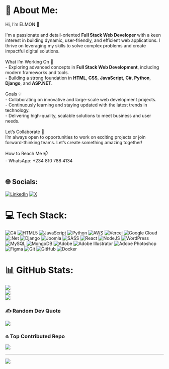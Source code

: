 # 💫 About Me:
Hi, I’m ELMON 👋<br><br>I'm a passionate and detail-oriented **Full Stack Web Developer** with a keen interest in building dynamic, user-friendly, and efficient web applications. I thrive on leveraging my skills to solve complex problems and create impactful digital solutions.<br><br>What I’m Working On 👀<br>- Exploring advanced concepts in **Full Stack Web Development**, including modern frameworks and tools.<br>- Building a strong foundation in **HTML**, **CSS**, **JavaScript**, **C#**, **Python**, **Django**, and **ASP.NET**.<br><br>Goals 💡<br>- Collaborating on innovative and large-scale web development projects.<br>- Continuously learning and staying updated with the latest trends in technology.<br>- Delivering high-quality, scalable solutions to meet business and user needs.<br><br>Let’s Collaborate 🤝<br>I’m always open to opportunities to work on exciting projects or join forward-thinking teams. Let’s create something amazing together!<br><br>How to Reach Me 📫<br>- WhatsApp: +234 810 788 4134<br><br>


## 🌐 Socials:
[![LinkedIn](https://img.shields.io/badge/LinkedIn-%230077B5.svg?logo=linkedin&logoColor=white)](https://linkedin.com/in/linkedin.com/in/igwemon) [![X](https://img.shields.io/badge/X-black.svg?logo=X&logoColor=white)](https://x.com/twitter.com/elmon_me) 

# 💻 Tech Stack:
![C#](https://img.shields.io/badge/c%23-%23239120.svg?style=for-the-badge&logo=csharp&logoColor=white) ![HTML5](https://img.shields.io/badge/html5-%23E34F26.svg?style=for-the-badge&logo=html5&logoColor=white) ![JavaScript](https://img.shields.io/badge/javascript-%23323330.svg?style=for-the-badge&logo=javascript&logoColor=%23F7DF1E) ![Python](https://img.shields.io/badge/python-3670A0?style=for-the-badge&logo=python&logoColor=ffdd54) ![AWS](https://img.shields.io/badge/AWS-%23FF9900.svg?style=for-the-badge&logo=amazon-aws&logoColor=white) ![Vercel](https://img.shields.io/badge/vercel-%23000000.svg?style=for-the-badge&logo=vercel&logoColor=white) ![Google Cloud](https://img.shields.io/badge/GoogleCloud-%234285F4.svg?style=for-the-badge&logo=google-cloud&logoColor=white) ![.Net](https://img.shields.io/badge/.NET-5C2D91?style=for-the-badge&logo=.net&logoColor=white) ![Django](https://img.shields.io/badge/django-%23092E20.svg?style=for-the-badge&logo=django&logoColor=white) ![Joomla](https://img.shields.io/badge/joomla-%235091CD.svg?style=for-the-badge&logo=joomla&logoColor=white) ![SASS](https://img.shields.io/badge/SASS-hotpink.svg?style=for-the-badge&logo=SASS&logoColor=white) ![React](https://img.shields.io/badge/react-%2320232a.svg?style=for-the-badge&logo=react&logoColor=%2361DAFB) ![NodeJS](https://img.shields.io/badge/node.js-6DA55F?style=for-the-badge&logo=node.js&logoColor=white) ![WordPress](https://img.shields.io/badge/WordPress-%23117AC9.svg?style=for-the-badge&logo=WordPress&logoColor=white) ![MySQL](https://img.shields.io/badge/mysql-4479A1.svg?style=for-the-badge&logo=mysql&logoColor=white) ![MongoDB](https://img.shields.io/badge/MongoDB-%234ea94b.svg?style=for-the-badge&logo=mongodb&logoColor=white) ![Adobe](https://img.shields.io/badge/adobe-%23FF0000.svg?style=for-the-badge&logo=adobe&logoColor=white) ![Adobe Illustrator](https://img.shields.io/badge/adobe%20illustrator-%23FF9A00.svg?style=for-the-badge&logo=adobe%20illustrator&logoColor=white) ![Adobe Photoshop](https://img.shields.io/badge/adobe%20photoshop-%2331A8FF.svg?style=for-the-badge&logo=adobe%20photoshop&logoColor=white) ![Figma](https://img.shields.io/badge/figma-%23F24E1E.svg?style=for-the-badge&logo=figma&logoColor=white) ![Git](https://img.shields.io/badge/git-%23F05033.svg?style=for-the-badge&logo=git&logoColor=white) ![GitHub](https://img.shields.io/badge/github-%23121011.svg?style=for-the-badge&logo=github&logoColor=white) ![Docker](https://img.shields.io/badge/docker-%230db7ed.svg?style=for-the-badge&logo=docker&logoColor=white)
# 📊 GitHub Stats:
![](https://github-readme-stats.vercel.app/api?username=ElmonINC&theme=dark&hide_border=false&include_all_commits=true&count_private=true)<br/>
![](https://github-readme-streak-stats.herokuapp.com/?user=ElmonINC&theme=dark&hide_border=false)<br/>
![](https://github-readme-stats.vercel.app/api/top-langs/?username=ElmonINC&theme=dark&hide_border=false&include_all_commits=true&count_private=true&layout=compact)

### ✍️ Random Dev Quote
![](https://quotes-github-readme.vercel.app/api?type=horizontal&theme=radical)

### 🔝 Top Contributed Repo
![](https://github-contributor-stats.vercel.app/api?username=ElmonINC&limit=5&theme=dark&combine_all_yearly_contributions=true)

---
[![](https://visitcount.itsvg.in/api?id=ElmonINC&icon=0&color=2)](https://visitcount.itsvg.in)

<!-- Proudly created with GPRM ( https://gprm.itsvg.in ) -->
